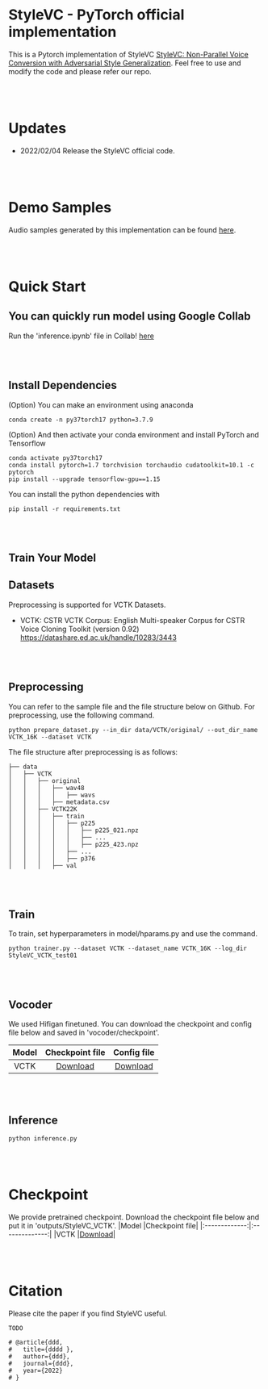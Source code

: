 <!-- VS code에서 markdown preview > contorl + shift +v

-->


# StyleVC - PyTorch official implementation

This is a Pytorch implementation of StyleVC [StyleVC: Non-Parallel Voice Conversion with Adversarial Style Generalization](https://github.com/intory89/StyleVC). Feel free to use and modify the code and please refer our repo.

<br><br>
# Updates
+ 2022/02/04 Release the StyleVC official code.

<br><br>
# Demo Samples
Audio samples generated by this implementation can be found [here](https://prml-lab-speech-team.github.io/demo/insun-hwang/StyleVC/).

<br><br>
# Quick Start
## You can quickly run model using Google Collab
Run the 'inference.ipynb' file in Collab! [here](https://drive.google.com/file/d/1Dr9CKOAME8iu1G1YIRm6asFLgPaGiLUT/view?usp=sharing)


<br><br>
## Install Dependencies
(Option) You can make an environment using anaconda
```
conda create -n py37torch17 python=3.7.9
```

(Option) And then activate your conda environment and install PyTorch and Tensorflow
```
conda activate py37torch17
conda install pytorch=1.7 torchvision torchaudio cudatoolkit=10.1 -c pytorch
pip install --upgrade tensorflow-gpu==1.15
```

You can install the python dependencies with
```
pip install -r requirements.txt
```

<br><br>
## Train Your Model
## Datasets
Preprocessing is supported for VCTK Datasets. 
+ VCTK: CSTR VCTK Corpus: English Multi-speaker Corpus for CSTR Voice Cloning Toolkit (version 0.92)
https://datashare.ed.ac.uk/handle/10283/3443

<br><br>
## Preprocessing
You can refer to the sample file and the file structure below on Github. For preprocessing, use the following command.

```
python prepare_dataset.py --in_dir data/VCTK/original/ --out_dir_name VCTK_16K --dataset VCTK
```




The file structure after preprocessing is as follows:
```
├── data
│   ├── VCTK
│   │   ├── original    
│   │   │   ├── wav48
│   │   │   │   ├── wavs
│   │   │   ├── metadata.csv
│   │   ├── VCTK22K   
│   │   │   ├── train
│   │   │   │   ├── p225
│   │   │   │   │   ├── p225_021.npz
│   │   │   │   │   ├── ...
│   │   │   │   │   ├── p225_423.npz
│   │   │   │   ├── ...
│   │   │   │   ├── p376
│   │   │   ├── val
```

<br><br>
## Train
To train, set hyperparameters in model/hparams.py and use the command.
```
python trainer.py --dataset VCTK --dataset_name VCTK_16K --log_dir StyleVC_VCTK_test01
```


<br><br>
## Vocoder
We used Hifigan finetuned. You can download the checkpoint and config file below and saved in 'vocoder/checkpoint'.

|Model          |Checkpoint file|Config file|
|:-------------:|:--------------:|:--------------:|
|VCTK           |[Download](https://drive.google.com/file/d/161vOpseswWQXrMhYs4TF1EBsHaaSmdoC/view?usp=sharing)| [Download](https://drive.google.com/file/d/1lZsurL1LINIKqHOa0MRb7zqnfeH1kGaQ/view?usp=sharing)|



<br><br>
## Inference
```
python inference.py
```

<br><br>
# Checkpoint
We provide pretrained checkpoint. Download the checkpoint file below and put it in 'outputs/StyleVC_VCTK'.
|Model          |Checkpoint file|
|:-------------:|:--------------:|
|VCTK           |[Download](https://drive.google.com/file/d/1AUZXNIun5TvZB-tLxa5xHAc4Hn0HBnC9/view?usp=sharing)|


<br><br>
# Citation
Please cite the paper if you find StyleVC useful.
```
TODO

# @article{ddd,
#   title={dddd },
#   author={ddd},
#   journal={ddd},
#   year={2022}
# }

```
